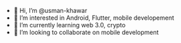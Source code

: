 - 👋 Hi, I’m @usman-khawar
- 👀 I’m interested in Android, Flutter, mobile developement
- 🌱 I’m currently learning web 3.0, crypto
- 💞️ I’m looking to collaborate on mobile development

<!---
usman-khawar/usman-khawar is a ✨ special ✨ repository because its `README.md` (this file) appears on your GitHub profile.
You can click the Preview link to take a look at your changes.
--->
